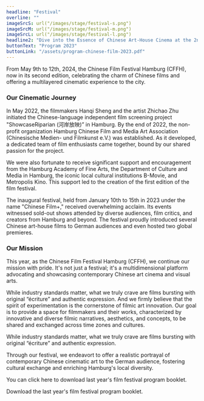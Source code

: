 ```yaml
---
headline: "Festival"
overline: ""
imageSrcS: url("/images/stage/festival-s.png")
imageSrcM: url("/images/stage/festival-m.png")
imageSrcL: url("/images/stage/festival-l.png")
headline2: "Dive into the Essence of Chinese Art-House Cinema at the 2nd \"Chinese Film Festival Hamburg\" (CFFH)"
buttonText: "Program 2023"
buttonLink: "/assets/program-chinese-film-2023.pdf"
---
```


From May 9th to 12th, 2024, the Chinese Film Festival Hamburg (CFFH), now in its second edition, celebrating the charm of Chinese films and offering a multilayered cinematic experience to the city. 

### Our Cinematic Journey
In May 2022, the filmmakers Hanqi Sheng and the artist Zhichao Zhu initiated the Chinese-language independent film screening project "ShowcaseRiparian (河岸放映)” in Hamburg. By the end of 2022, the non-profit organization Hamburg Chinese Film and Media Art Association (Chinesische Medien- und Filmkunst e.V.) was established. As it developed, a dedicated team of film enthusiasts came together, bound by our shared passion for the project.

We were also fortunate to receive significant support and encouragement from the Hamburg Academy of Fine Arts, the Department of Culture and Media in Hamburg, the iconic local cultural institutions B-Movie, and Metropolis Kino. This support led to the creation of the first edition of the film festival.

The inaugural festival, held from January 10th to 15th in 2023 under the name "Chinese Film+," received overwhelming acclaim. Its events witnessed sold-out shows attended by diverse audiences, film critics, and creators from Hamburg and beyond. The festival proudly introduced several Chinese art-house films to German audiences and even hosted two global premieres.

### Our Mission

This year, as the Chinese Film Festival Hamburg (CFFH), we continue our mission with pride. It's not just a festival; it's a multidimensional platform advocating and showcasing contemporary Chinese art cinema and visual arts.

While industry standards matter, what we truly crave are films bursting with original “écriture” and authentic expression. And we firmly believe that the spirit of experimentation is the cornerstone of filmic art innovation. Our goal is to provide a space for filmmakers and their works, characterized by innovative and diverse filmic narratives, aesthetics, and concepts, to be shared and exchanged across time zones and cultures.

While industry standards matter, what we truly crave are films bursting with original “écriture” and authentic expression.

Through our festival, we endeavort to offer a realistic portrayal of contemporary Chinese cinematic art to the German audience, fostering cultural exchange and enriching Hamburg's local diversity.

You can click here to download last year's film festival program booklet.

Download the last year's film festival program booklet.